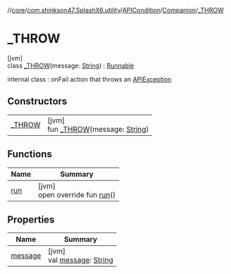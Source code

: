 //[core](../../../../../index.md)/[com.shinkson47.SplashX6.utility](../../../index.md)/[APICondition](../../index.md)/[Companion](../index.md)/[_THROW](index.md)

# _THROW

[jvm]\
class [_THROW](index.md)(message: [String](https://kotlinlang.org/api/latest/jvm/stdlib/kotlin/-string/index.html)) : [Runnable](https://docs.oracle.com/javase/8/docs/api/java/lang/Runnable.html)

internal class : onFail action that throws an [APIException](../-a-p-i-exception/index.md)

## Constructors

| | |
|---|---|
| [_THROW](_-t-h-r-o-w.md) | [jvm]<br>fun [_THROW](_-t-h-r-o-w.md)(message: [String](https://kotlinlang.org/api/latest/jvm/stdlib/kotlin/-string/index.html)) |

## Functions

| Name | Summary |
|---|---|
| [run](run.md) | [jvm]<br>open override fun [run](run.md)() |

## Properties

| Name | Summary |
|---|---|
| [message](message.md) | [jvm]<br>val [message](message.md): [String](https://kotlinlang.org/api/latest/jvm/stdlib/kotlin/-string/index.html) |
